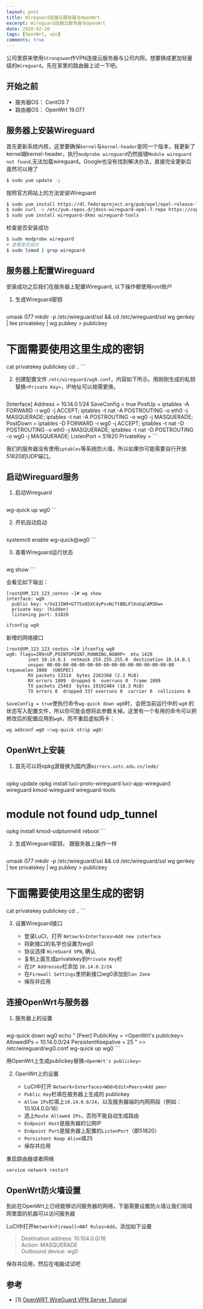 ```yaml
---
layout: post
title: Wireguard连接云服务器与OpenWrt
excerpt: Wireguard连接云服务器与OpenWrt
date: 2020-02-20
tags: [OpenWrt, vpn]
comments: true
---
```


公司里原来使用`Strongswan`作VPN连接云服务器与公司内网，想要换成更加轻量级的`Wireguard`。先在家里的路由器上试一下吧。

## 开始之前

* 服务器OS： CentOS 7
* 路由器OS： OpenWrt 19.07.1

## 服务器上安装Wireguard

首先更新系统内核，这里要确保`kernel`与`kernel-header`是同一个版本，我更新了kernel跟kernel-header，执行`modprobe wireguard`仍然报错`Module wireguard not found`,无法加载wireguard。Google也没有找到解决办法，直接完全更新后竟然可以用了

```bash
$ sudo yum update -y
```

按照官方网站上的方法安装Wireguard

```bash
$ sudo yum install https://dl.fedoraproject.org/pub/epel/epel-release-latest-7.noarch.rpm
$ sudo curl -o /etc/yum.repos.d/jdoss-wireguard-epel-7.repo https://copr.fedorainfracloud.org/coprs/jdoss/wireguard/repo/epel-7/jdoss-wireguard-epel-7.repo
$ sudo yum install wireguard-dkms wireguard-tools
```

检查是否安装成功

```bash
$ sudo modprobe wireguard
# 查看是否成功
$ sudo lsmod | grep wireguard
```

## 服务器上配置Wireguard

安装成功之后我们在服务器上配置Wireguard, 以下操作都使用root账户

1. 生成Wireguard密钥

    ```bash
umask 077
mkdir -p /etc/wireguard/ssl && cd /etc/wireguard/ssl
wg genkey | tee privatekey | wg pubkey > publickey
# 下面需要使用这里生成的密钥
cat privatekey publickey
cd ..
    ```

2. 创建配置文件 `/etc/wireguard/wg0.conf`，内容如下所示。用刚刚生成的私钥替换`<Private Key>`，IP地址可以按需更换。

    ```conf
[Interface]
Address = 10.14.0.1/24
SaveConfig = true
PostUp = iptables -A FORWARD -i wg0 -j ACCEPT; iptables -t nat -A POSTROUTING -o eth0 -j MASQUERADE; iptables -t nat -A POSTROUTING -o wg0 -j MASQUERADE;
PostDown = iptables -D FORWARD -i wg0 -j ACCEPT; iptables -t nat -D POSTROUTING -o eth0 -j MASQUERADE; iptables -t nat -D POSTROUTING -o wg0 -j MASQUERADE;
ListenPort = 51820
PrivateKey = <Private Key>
    ```

我们的服务器没有使用`iptables`等系统防火墙，所以如果你可能需要自行开放51820的UDP端口。

## 启动Wireguard服务

1. 启动Wireguard

    ```bash
wg-quick up wg0
    ```

2. 开机自动启动

    ```bash
systemctl enable wg-quick@wg0
    ```

3. 查看Wireguard运行状态

    ```bash
wg show
    ```

会看见如下输出：
```
[root@VM_123_123_centos ~]# wg show
interface: wg0
  public key: +/VeIJIW9+GT7SxQ5XCdyPsvNiTtBBLFlKuGqCAM3Dw=
  private key: (hidden)
  listening port: 51820
```

```bash
ifconfig wg0
```

新增的网络接口
```
[root@VM_123_123_centos ~]# ifconfig wg0
wg0: flags=209<UP,POINTOPOINT,RUNNING,NOARP>  mtu 1420
        inet 10.14.0.1  netmask 255.255.255.0  destination 10.14.0.1
        unspec 00-00-00-00-00-00-00-00-00-00-00-00-00-00-00-00  txqueuelen 1000  (UNSPEC)
        RX packets 13314  bytes 2263368 (2.1 MiB)
        RX errors 1809  dropped 6  overruns 0  frame 1809
        TX packets 25463  bytes 19192484 (18.3 MiB)
        TX errors 0  dropped 337 overruns 0  carrier 0  collisions 0

```

`SaveConfig = true`使执行命令`wg-quick down wg0`时，会把当前运行中的 `wg0` 的状态写入配置文件，所以你可能会想将此参数关掉。这里有一个有用的命令可以把修改后的配置应用到`wg0`，而不重启虚拟网卡： 

```bash
wg addconf wg0 <(wg-quick strip wg0)
```

## OpenWrt上安装

1. 首先可以将opkg源替换为国内源`mirrors.ustc.edu.cn/lede/`

    ```bash
opkg update
opkg install luci-proto-wireguard luci-app-wireguard wireguard kmod-wireguard wireguard-tools
# module not found udp_tunnel
opkg install kmod-udptunnel4
reboot
    ```


2. 生成Wireguard密钥， 跟服务器上操作一样

    ```bash
umask 077
mkdir -p /etc/wireguard/ssl && cd /etc/wireguard/ssl
wg genkey | tee privatekey | wg pubkey > publickey
# 下面需要使用这里生成的密钥
cat privatekey publickey
cd ..
    ```

3. 设置Wireguard接口

    * 登录LuCI，打开 `Netowrk>Interfaces>Add new interface`
    * 将新接口的名字也设置为wg0
    * 协议选择 `WireGuard VPN`, 确认
    * 复制上面生成privatekey到`Private Key`栏
    * 在`IP Addresses`栏添加 `10.14.0.2/24`
    * 在`Firewall Settings`里把新接口wg0添加到`lan Zone`
    * 保存并应用

## 连接OpenWrt与服务器

1. 服务器上的设置

    ```bash
wg-quick down wg0
echo "
[Peer]
PublicKey = <OpenWrt's publickey>
AllowedIPs = 10.14.0.0/24
PersistentKeepalive = 25
" >> /etc/wireguard/wg0.conf
wg-quick up wg0
    ```

用OpenWrt上生成publickey替换`<OpenWrt's publickey>`

2. OpenWrt上的设置

    * LuCI中打开 `Network>Interfaces>WG0>Edit>Peers>Add peer`
    * `Public Key`栏填在服务器上生成的 publickey
    * `Allow IPs`栏填上`10.14.0.0/24`，以及服务器端的内网网段（例如：10.104.0.0/16)
    * 选上`Route Allowed IPs`，否则不能自动生成路由
    * `Endpoint Host`是服务器的公网IP
    * `Endpoint Port`是服务器上配置的`ListenPort`（即51820）
    * `Persistent Keep Alive`填25
    * 保存并应用

重启路由器或者网络
```bash
service network restart
```

## OpenWrt防火墙设置

到此在OpenWrt上已经能够访问服务器的网络，下面需要设置防火墙让我们局域网里面的机器可以访问服务器

LuCI中打开`Network>Firewall>NAT Rules>Add`，添加如下设置

> Destination address: 10.104.0.0/16  
> Action: MASQUERADE  
> Outbound device: wg0  

保存并应用，然后在电脑试试吧

## 参考

<div id="refer-1"></div>

- [1]  [OpenWRT WireGuard VPN Server Tutorial](https://www.reddit.com/r/openwrt/comments/bahhua/openwrt_wireguard_vpn_server_tutorial/)